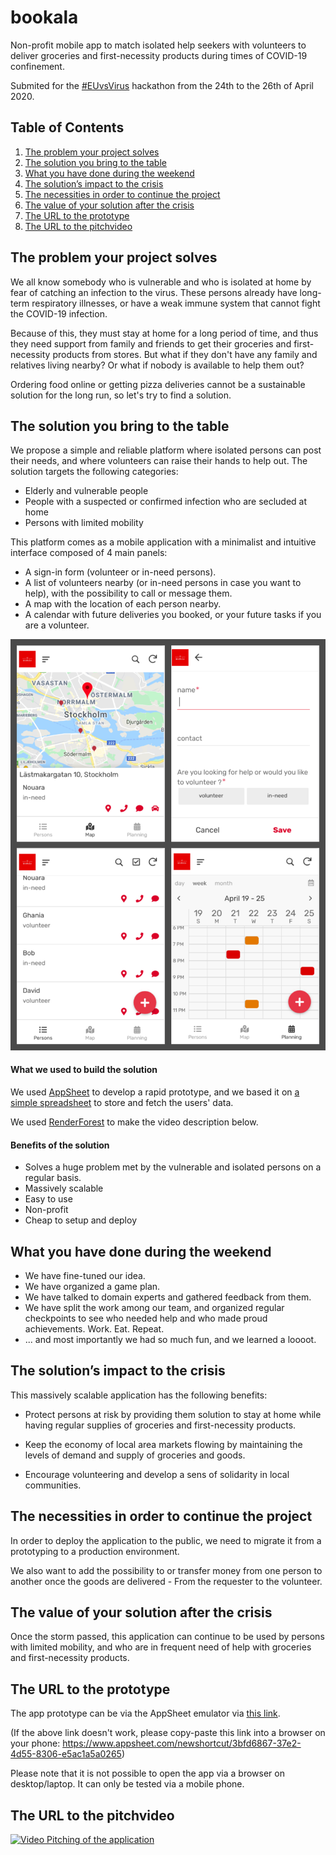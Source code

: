 # bookala
Non-profit mobile app to match isolated help seekers with volunteers to deliver groceries and first-necessity products during times of COVID-19 confinement.

Submited for the [#EUvsVirus](https://euvsvirus.org/) hackathon from the 24th to the 26th of April 2020.

## Table of Contents
1. [The problem your project solves](#The-problem-your-project-solves)
2. [The solution you bring to the table](#The-solution-you-bring-to-the-table)
3. [What you have done during the weekend](#What-you-have-done-during-the-weekend)
4. [The solution’s impact to the crisis](#The-solution’s-impact-to-the-crisis)
5. [The necessities in order to continue the project](#The-necessities-in-order-to-continue-the-project)
6. [The value of your solution after the crisis](#The-value-of-your-solution-after-the-crisis)
7. [The URL to the prototype](#The-URL-to-the-prototype)
8. [The URL to the pitchvideo](#The-URL-to-the-pitchvideo)


## The problem your project solves

We all know somebody who is vulnerable and who is isolated at home by fear of catching an infection to the virus. These persons already have long-term respiratory illnesses, or have a weak immune system that cannot fight the COVID-19 infection.

Because of this, they must stay at home for a long period of time, and thus they need support from family and friends to get their groceries and first-necessity products from stores. But what if they don't have any family and relatives living nearby? Or what if nobody is available to help them out?

Ordering food online or getting pizza deliveries cannot be a sustainable solution for the long run, so let's try to find a solution.

## The solution you bring to the table

We propose a simple and reliable platform where isolated persons can post their needs, and where volunteers can raise their hands to help out. The solution targets the following categories:
- Elderly and vulnerable people
- People with a suspected or confirmed infection who are secluded at home
- Persons with limited mobility

This platform comes as a mobile application with a minimalist and intuitive interface composed of 4 main panels:

- A sign-in form (volunteer or in-need persons).
- A list of volunteers nearby (or in-need persons in case you want to help), with the possibility to call or message them.
- A map with the location of each person nearby.
- A calendar with future deliveries you booked, or your future tasks if you are a volunteer.

![Application overview](./assets/images/collage.png)

#### What we used to build the solution

We used [AppSheet](https://www.appsheet.com/) to develop a rapid prototype, and we based it on [a simple spreadsheet](https://docs.google.com/spreadsheets/d/1qMrc85cjZ-oLDLtZIKaMewh9iG_w5ZvHvZ0MRMwBomc/edit?usp=sharing) to store and fetch the users' data.

We used [RenderForest](https://www.renderforest.com/) to make the video description below.


#### Benefits of the solution
- Solves a huge problem met by the vulnerable and isolated persons on a regular basis.
- Massively scalable
- Easy to use
- Non-profit
- Cheap to setup and deploy


## What you have done during the weekend

- We have fine-tuned our idea.
- We have organized a game plan.
- We have talked to domain experts and gathered feedback from them.
- We have split the work among our team, and organized regular checkpoints to see who needed help and who made proud achievements. Work. Eat. Repeat.
- ... and most importantly we had so much fun, and we learned a loooot.


## The solution’s impact to the crisis

This massively scalable application has the following benefits:

- Protect persons at risk by providing them solution to stay at home while having regular supplies of groceries and first-necessity products.

- Keep the economy of local area markets flowing by maintaining the levels of demand and supply of groceries and goods.

- Encourage volunteering and develop a sens of solidarity in local communities.

## The necessities in order to continue the project

In order to deploy the application to the public, we need to migrate it from a prototyping to a production environment.

We also want to add the possibility to or transfer money from one person to another once the goods are delivered - From the requester to the volunteer.


## The value of your solution after the crisis

Once the storm passed, this application can continue to be used by persons with limited mobility, and who are in frequent need of help with groceries and first-necessity products.

## The URL to the prototype

The app prototype can be via the AppSheet emulator via [this link](https://www.appsheet.com/newshortcut/3bfd6867-37e2-4d55-8306-e5ac1a5a0265).

(If the above link doesn't work, please copy-paste this link into a browser on your phone: https://www.appsheet.com/newshortcut/3bfd6867-37e2-4d55-8306-e5ac1a5a0265)

Please note that it is not possible to open the app via a browser on desktop/laptop. It can only be tested via a mobile phone.

## The URL to the pitchvideo

[![Video Pitching of the application](https://img.youtube.com/vi/SIaFtAKnqBU/0.jpg)](https://www.youtube.com/watch?v=SIaFtAKnqBU)